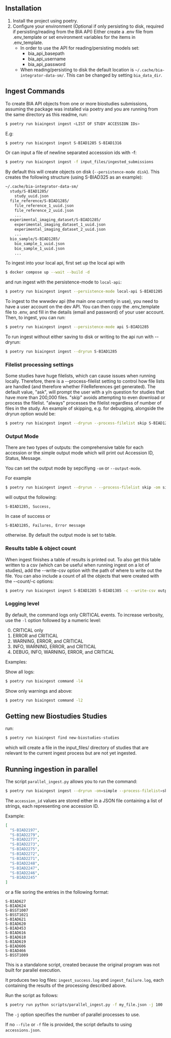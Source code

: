 ## Installation
1. Install the project using poetry.
2. Configure your environment (Optional if only persisting to disk, required if persisting/reading from the BIA API)
   Either create a .env file from .env_template or set environment variables for the items in .env_template.
    * In order to use the API for reading/persisting models set:
        - bia_api_basepath
        - bia_api_username
        - bia_api_password
    * When reading/persisting to disk the default location is `~/.cache/bia-integrator-data-sm/`. This can be changed by setting `bia_data_dir`.

## Ingest Commands
To create BIA API objects from one or more biostudies submissions, assuming the package was installed via poetry and you are running from the same directory as this readme, run:
```sh
$ poetry run biaingest ingest <LIST OF STUDY ACCESSION IDs>
```
E.g:
```sh
$ poetry run biaingest ingest S-BIAD1285 S-BIAD1316
```
Or can input a file of newline separated accesssion ids with -f:
```sh
$ poetry run biaingest ingest -f input_files/ingested_submissions
```

By default this will create objects on disk (`--persistence-mode disk`).
This creates the following structure (using S-BIAD325 as an example):
```sh
~/.cache/bia-integrator-data-sm/
  study/S-BIAD1285/
    study_uuid.json
  file_reference/S-BIAD1285/
    file_reference_1_uuid.json
    file_reference_2_uuid.json
    ...
  experimental_imaging_dataset/S-BIAD1285/
    experimental_imaging_dataset_1_uuid.json
    experimental_imaging_dataset_2_uuid.json
    ...
  bio_sample/S-BIAD1285/
    bio_sample_1_uuid.json
    bio_sample_1_uuid.json
    ...
```

To ingest into your local api, first set up the local api with
```sh
$ docker compose up --wait --build -d
```
and run ingest with the persistence-mode to `local-api`:
```sh
$ poetry run biaingest ingest --persistence-mode local-api S-BIAD1285
```

To ingest to the wwwdev api (the main one currently in use), you need to have a user account on the dev API. You can then copy the .env_template file to .env, and fill in the details (email and password) of your user account. Then, to ingest, you can run:
```sh
$ poetry run biaingest ingest --persistence-mode api S-BIAD1285
```

To run ingest without either saving to disk or writing to the api run with --dryrun:
```sh
$ poetry run biaingest ingest --dryrun S-BIAD1285
```

### Filelist processing settings

Some studies have huge filelists, which can cause issues when running locally. Therefore, there is a --process-filelist setting to control how file lists are handled (and therefore whether FileReferences get generated). The default value, "ask", will prompt the user with a y/n question for studies that have more than 200,000 files. "skip" avoids attempting to even download or process the filelist. "always" processes the filelist regardless of number of files in the study. An example of skipping, e.g. for debugging, alongside the dryrun option would be:
```sh
$ poetry run biaingest ingest --dryrun --process-filelist skip S-BIAD1285
```
### Output Mode

There are two types of outputs:
 the comprehensive table for each accession or the simple output mode which will print out Accession ID, Status, Message.

You can set the output mode by sepcifiyng `-om` or `--output-mode`.

For example

```sh
$ poetry run biaingest ingest --dryrun - --process-filelist skip -om simple S-BIAD1285
```
will output the following:

```log
S-BIAD1285, Success,
```
In case of success or
```log
S-BIAD1285, Failures, Error message
```
otherwise.
By default the output mode is set to table.

### Results table & object count
When ingest finishes a table of results is printed out. To also get this table written to a csv (which can be useful when running ingest on a lot of studies), add the --write-csv option with the path of where to write out the file. You can also include a count of all the objects that were created with the --count/-c options:

```sh
$ poetry run biaingest ingest S-BIAD1285 S-BIAD1385 -c --write-csv output_table.csv
```

### Logging level

By default, the command logs only CRITICAL events.
To increase verbosity, use the `-l` option followed by a numeric level:

  0. CRITICAL only
  1. ERROR and CRITICAL
  2. WARNING, ERROR, and CRITICAL
  3. INFO, WARNING, ERROR, and CRITICAL
  4. DEBUG, INFO, WARNING, ERROR, and CRITICAL

Examples:

Show all logs:
```sh
$ poetry run biaingest command -l4
```
Show only warnings and above:
```sh
$ poetry run biaingest command -l2
```




## Getting new Biostudies Studies

run:
```bash
$ poetry run biaingest find new-biostudies-studies
```

which will create a file in the input_files/ directory of studies that are relevant to the current ingest process but are not yet ingested.


## Running ingestion in parallel

The script `parallel_ingest.py` allows you to run the command:

```bash
$ poetry run biaingest ingest --dryrun -om=simple --process-filelist=skip ${accession_id}
```

The `accession_id` values are stored either in a JSON file containing a list of strings, each representing one accession ID.

Example:

```json
[
  "S-BIAD2197",
  "S-BIAD2279",
  "S-BIAD2277",
  "S-BIAD2273",
  "S-BIAD2275",
  "S-BIAD2272",
  "S-BIAD2271",
  "S-BIAD2248",
  "S-BIAD2247",
  "S-BIAD2246",
  "S-BIAD2245"
]
```

or a file soring the entries in the following format:

```log
S-BIAD627
S-BIAD624
S-BSST1007
S-BSST1021
S-BIAD621
S-BIAD620
S-BIAD453
S-BIAD616
S-BIAD618
S-BIAD619
S-BIAD606
S-BIAD466
S-BSST1009
```

This is a standalone script, created because the original program was not built for parallel execution.

It produces two log files: `ingest_success.log` and `ingest_failure.log`, each containing the results of the processing described above.

Run the script as follows:

```bash
$ poetry run python scripts/parallel_ingest.py -f my_file.json -j 100
```

The `-j` option specifies the number of parallel processes to use.

If no `--file` or `-f` file is provided, the script defaults to using `accessions.json`.
